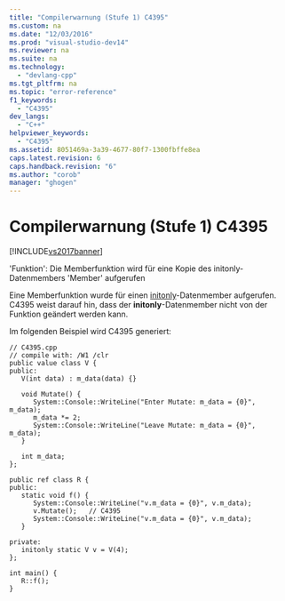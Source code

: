 ```yaml
---
title: "Compilerwarnung (Stufe 1) C4395"
ms.custom: na
ms.date: "12/03/2016"
ms.prod: "visual-studio-dev14"
ms.reviewer: na
ms.suite: na
ms.technology: 
  - "devlang-cpp"
ms.tgt_pltfrm: na
ms.topic: "error-reference"
f1_keywords: 
  - "C4395"
dev_langs: 
  - "C++"
helpviewer_keywords: 
  - "C4395"
ms.assetid: 8051469a-3a39-4677-80f7-1300fbffe8ea
caps.latest.revision: 6
caps.handback.revision: "6"
ms.author: "corob"
manager: "ghogen"
---
```

# Compilerwarnung (Stufe 1) C4395
[!INCLUDE[vs2017banner](../../assembler/inline/includes/vs2017banner.md)]

'Funktion': Die Memberfunktion wird für eine Kopie des initonly\-Datenmembers 'Member' aufgerufen  
  
 Eine Memberfunktion wurde für einen [initonly](../../dotnet/initonly-cpp-cli.md)\-Datenmember aufgerufen.  C4395 weist darauf hin, dass der **initonly**\-Datenmember nicht von der Funktion geändert werden kann.  
  
 Im folgenden Beispiel wird C4395 generiert:  
  
```  
// C4395.cpp  
// compile with: /W1 /clr  
public value class V {  
public:  
   V(int data) : m_data(data) {}  
  
   void Mutate() {  
      System::Console::WriteLine("Enter Mutate: m_data = {0}", m_data);  
      m_data *= 2;  
      System::Console::WriteLine("Leave Mutate: m_data = {0}", m_data);  
   }  
  
   int m_data;  
};  
  
public ref class R {  
public:  
   static void f() {  
      System::Console::WriteLine("v.m_data = {0}", v.m_data);  
      v.Mutate();   // C4395  
      System::Console::WriteLine("v.m_data = {0}", v.m_data);  
   }  
  
private:  
   initonly static V v = V(4);  
};  
  
int main() {  
   R::f();  
}  
```